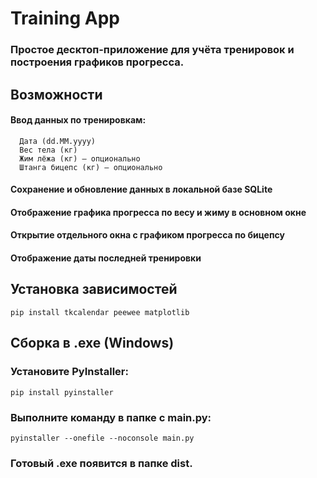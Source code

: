# Training App

### Простое десктоп-приложение для учёта тренировок и построения графиков прогресса.

## Возможности

#### Ввод данных по тренировкам:

      Дата (dd.MM.yyyy)
      Вес тела (кг)
      Жим лёжа (кг) — опционально
      Штанга бицепс (кг) — опционально

#### Сохранение и обновление данных в локальной базе SQLite

#### Отображение графика прогресса по весу и жиму в основном окне

#### Открытие отдельного окна с графиком прогресса по бицепсу

#### Отображение даты последней тренировки


## Установка зависимостей

    pip install tkcalendar peewee matplotlib

## Сборка в .exe (Windows)

### Установите PyInstaller:

    pip install pyinstaller

### Выполните команду в папке с main.py:

    pyinstaller --onefile --noconsole main.py

### Готовый .exe появится в папке dist.
